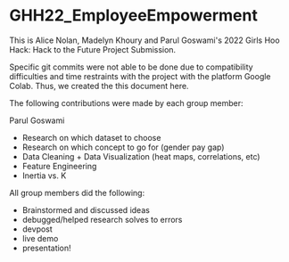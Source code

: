 # GHH22_EmployeeEmpowerment

This is Alice Nolan, Madelyn Khoury and Parul Goswami's 2022 Girls Hoo Hack: Hack to the Future Project Submission. 

Specific git commits were not able to be done due to compatibility difficulties and time restraints with the project with the platform Google Colab. Thus, we created the this document here. 

The following contributions were made by each group member: 


Parul Goswami 
- Research on which dataset to choose
- Research on which concept to go for (gender pay gap)
- Data Cleaning + Data Visualization (heat maps, correlations, etc) 
- Feature Engineering
- Inertia vs. K 


All group members did the following: 
- Brainstormed and discussed ideas 
- debugged/helped research solves to errors 
- devpost
- live demo
- presentation! 


